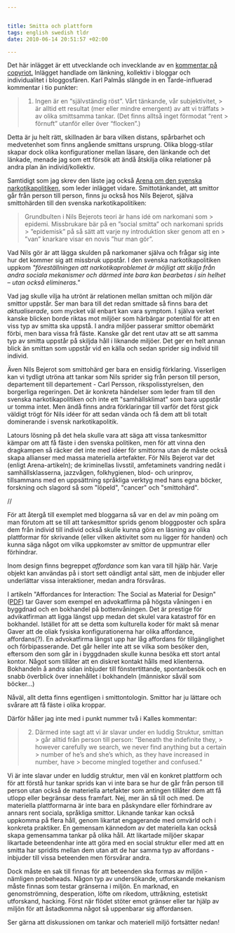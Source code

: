 ```yaml
--- 


title: Smitta och plattform 
tags: english swedish tldr
date: 2010-06-14 20:51:57 +02:00 

---
```


Det här inlägget är ett utvecklande och invecklande av en [kommentar på copyriot.](http://copyriot.se/2010/06/14/om-lankande-gang/comment-page-1/#comment-36398) Inlägget handlade om länkning, kollektiv i bloggar och individualitet i bloggosfären. Karl Palmås slängde in en Tarde-influerad kommentar i tio punkter:

> 1. Ingen är en “självständig röst”. Vårt tänkande, vår subjektivitet, > är alltid ett resultat (mer eller mindre emergent) av att vi träffats > av olika smittsamma tankar. (Det finns alltså inget förmodat “rent > förnuft” utanför eller över “flocken”.)

Detta är ju helt rätt, skillnaden är bara vilken distans, spårbarhet och medvetenhet som finns angående smittans ursprung. Olika blogg-stilar skapar dock olika konfigurationer mellan läsare, den länkande och det länkade, menade jag som ett försök att ändå åtskilja olika relationer på andra plan än individ/kollektiv.

Samtidigt som jag skrev den läste jag också [Arena om den svenska narkotikapolitiken](http://www.bokforlagetatlas.se/index.php?sid=5&pid=92&tid=834), som leder inlägget vidare. Smittotänkandet, att smittor går från person till person, finns ju också hos Nils Bejerot, själva smittohärden till den svenska narkotikapolitiken:

> Grundbulten i Nils Bejerots teori är hans idé om narkomani som > epidemi. Missbrukare bär på en ”social smitta” och narkomani sprids > ”epidemisk” på så sätt att varje ny introduktion sker genom att en > ”van” knarkare visar en novis ”hur man gör”.

Vad Nils gör är att lägga skulden på narkomaner själva och frågar sig inte hur det kommer sig att missbruk uppstår. I den svenska narkotikapolitiken uppkom *"föreställningen att narkotikaproblemet är möjligt att skilja från andra sociala mekanismer och därmed inte bara kan bearbetas i sin helhet – utan också elimineras."*

Vad jag skulle vilja ha utrönt är relationen mellan smittan och miljön där smittor uppstår. Ser man bara till det redan smittade så finns bara det *aktualiserade*, som mycket väl enbart kan vara symptom. I själva verket kanske blicken borde riktas mot miljöer som härbärgar potential för att en viss typ av smitta ska uppstå. I andra miljöer passerar smittor obemärkt förbi, men bara vissa frå fäste. Kanske går det rent utav att se att samma typ av smitta uppstår på skiljda håll i liknande miljöer. Det ger en helt annan blick än smittan som uppstår vid en källa och sedan sprider sig individ till individ.

Även Nils Bejerot som smittohärd ger bara en ensidig förklaring. Visserligen kan vi tydligt utröna att tankar som Nils sprider sig från person till person, departement till departement - Carl Persson, rikspolisstyrelsen, den borgerliga regeringen. Det är konkreta händelser som leder fram till den svenska narkotikapolitiken och inte ett "samhällsklimat" som bara uppstår ur tomma intet. Men ändå finns andra förklaringar till varför det först gick väldigt trögt för Nils idéer för att sedan vända och få dem att bli totalt dominerande i svensk narkotikapolitik.

Latours lösning på det hela skulle vara att säga att vissa tankesmittor kämpar om att få fäste i den svenska politiken, men för att vinna den dragkampen så räcker det inte med idéer för smittorna utan de måste också skapa allianser med massa materiella artefakter. För Nils Bejerot var det (enligt Arena-artikeln); de kriminellas livsstil, amfetaminets vandring nedåt i samhällsklasserna, jazzvågen, folkhygienen, blod- och urinprov, tillsammans med en uppsättning språkliga verktyg med hans egna böcker, forskning och slagord så som "löpeld", "cancer" och "smittohärd".

//

För att återgå till exemplet med bloggarna så var en del av min poäng om man förutom att se till att tankesmittor sprids genom bloggposter och spåra dem från individ till individ också skulle kunna göra en läsning av olika plattformar för skrivande (eller vilken aktivitet som nu ligger för handen) och kunna säga något om vilka uppkomster av smittor de uppmuntrar eller förhindrar.

Inom design finns begreppet *affordance* som kan vara till hjälp här. Varje objekt kan användas på i stort sett oändligt antal sätt, men de inbjuder eller underlättar vissa interaktioner, medan andra försvåras.

I artikeln "Affordances for Interaction: The Social as Material for Design" ([PDF](http://www.cs.ubc.ca/labs/spin/publications/related/gaver96.pdf)) tar Gaver som exempel en advokatfirma på högsta våningen i en byggdnad och en bokhandel på bottenvåningen. Det är prestige för advikatfirman att ligga längst upp medan det skulel vara katastrof för en bokhandel. Istället för att se detta som kulturella koder för makt så menar Gaver att de oliak fysiska konfigurationerna har olika affordance, affordans(?). En advokatfirma längst upp har låg affordans för tillgänglighet och förbipasserande. Det går heller inte att se vilka som besöker den, eftersom den som går in i byggdnaden skulle kunna besöka ett stort antal kontor. Något som tillåter att en diskret kontakt hålls med klienterna. Bokhandeln å andra sidan inbjuder till fönstertittande, spontanbesök och en snabb överblick över innehållet i bokhandeln (människor såväl som böcker...)

Nåväl, allt detta finns egentligen i smittontologin. Smittor har ju lättare och svårare att få fäste i olika kroppar.

Därför håller jag inte med i punkt nummer två i Kalles kommentar:

> 2. Därmed inte sagt att vi är slavar under en luddig Struktur, smittan > går alltid från person till person: “Beneath the indefinite they, > however carefully we search, we never find anything but a certain > number of he’s and she’s which, as they have increased in number, have > become mingled together and confused.”

Vi är inte slavar under en luddig struktur, men väl en konkret plattform och för att förstå hur tankar sprids kan vi inte bara se hur de går från person till person utan också de materiella artefakter som antingen tillåter dem att få utlopp eller begränsar dess framfart. Nej, mer än så till och med. De materiella plattformarna är inte bara en påskyndare eller förhindrare av annars rent sociala, språkliga smittor. Liknande tankar kan också uppkomma på flera håll, genom likartat engagerande med omvärld och i konkreta praktiker. En gemensam kännedom av det materiella kan också skapa gemensamma tankar på olika håll. Att likartade miljöer skapar likartade beteendenhar inte att göra med en social struktur eller med att en smitta har spridits mellan dem utan att de har samma typ av affordans - inbjuder till vissa beteenden men försvårar andra.

Dock måste en sak till finnas för att beteenden ska formas av miljön - nämligen probeheads. Någon typ av undersökande, utforskande mekanism måste finnas som testar gränserna i miljön. En marknad, en genomströmning, desperation, löfte om rikedom, uttråkning, estetiskt utforskand, hacking. Först när flödet stöter emot gränser eller tar hjälp av miljön för att åstadkomma något så uppenbarar sig affordansen.

Ser gärna att diskussionen om tankar och materiell miljö fortsätter nedan!


